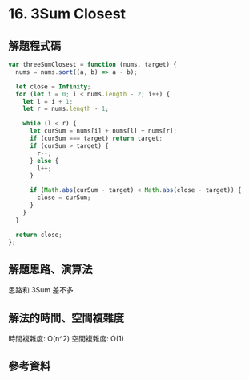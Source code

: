 # 16. 3Sum Closest

## 解題程式碼

```javascript
var threeSumClosest = function (nums, target) {
  nums = nums.sort((a, b) => a - b);

  let close = Infinity;
  for (let i = 0; i < nums.length - 2; i++) {
    let l = i + 1;
    let r = nums.length - 1;

    while (l < r) {
      let curSum = nums[i] + nums[l] + nums[r];
      if (curSum === target) return target;
      if (curSum > target) {
        r--;
      } else {
        l++;
      }

      if (Math.abs(curSum - target) < Math.abs(close - target)) {
        close = curSum;
      }
    }
  }

  return close;
};
```

## 解題思路、演算法

思路和 3Sum 差不多

## 解法的時間、空間複雜度

時間複雜度: O(n^2)
空間複雜度: O(1)

## 參考資料
